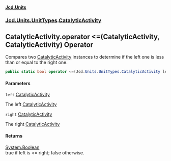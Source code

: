 #### [Jcd.Units](index.md 'index')
### [Jcd.Units.UnitTypes](Jcd.Units.UnitTypes.md 'Jcd.Units.UnitTypes').[CatalyticActivity](Jcd.Units.UnitTypes.CatalyticActivity.md 'Jcd.Units.UnitTypes.CatalyticActivity')

## CatalyticActivity.operator <=(CatalyticActivity, CatalyticActivity) Operator

Compares two [CatalyticActivity](Jcd.Units.UnitTypes.CatalyticActivity.md 'Jcd.Units.UnitTypes.CatalyticActivity') instances to determine if the left one is less than or equal to the right one.

```csharp
public static bool operator <=(Jcd.Units.UnitTypes.CatalyticActivity left, Jcd.Units.UnitTypes.CatalyticActivity right);
```
#### Parameters

<a name='Jcd.Units.UnitTypes.CatalyticActivity.op_LessThanOrEqual(Jcd.Units.UnitTypes.CatalyticActivity,Jcd.Units.UnitTypes.CatalyticActivity).left'></a>

`left` [CatalyticActivity](Jcd.Units.UnitTypes.CatalyticActivity.md 'Jcd.Units.UnitTypes.CatalyticActivity')

The left [CatalyticActivity](Jcd.Units.UnitTypes.CatalyticActivity.md 'Jcd.Units.UnitTypes.CatalyticActivity')

<a name='Jcd.Units.UnitTypes.CatalyticActivity.op_LessThanOrEqual(Jcd.Units.UnitTypes.CatalyticActivity,Jcd.Units.UnitTypes.CatalyticActivity).right'></a>

`right` [CatalyticActivity](Jcd.Units.UnitTypes.CatalyticActivity.md 'Jcd.Units.UnitTypes.CatalyticActivity')

The right [CatalyticActivity](Jcd.Units.UnitTypes.CatalyticActivity.md 'Jcd.Units.UnitTypes.CatalyticActivity')

#### Returns
[System.Boolean](https://docs.microsoft.com/en-us/dotnet/api/System.Boolean 'System.Boolean')  
true if left is <= right; false otherwise.
